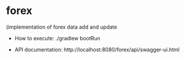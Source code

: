 # forex
(implementation of forex data add and update

- How to execute:
./gradlew bootRun

- API documentation:
http://localhost:8080/forex/api/swagger-ui.html
